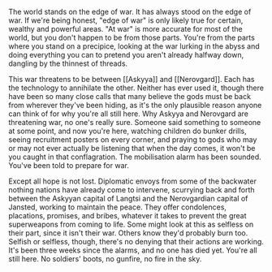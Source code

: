 The world stands on the edge of war. It has always stood on the edge of war. If we're being honest, "edge of war" is only likely true for certain, wealthy and powerful areas. "At war" is more accurate for most of the world, but you don't happen to be from those parts. You're from the parts where you stand on a precipice, looking at the war lurking in the abyss and doing everything you can to pretend you aren't already halfway down, dangling by the thinnest of threads.

This war threatens to be between [[Askyya]] and [[Nerovgard]]. Each has the technology to annihilate the other. Neither has ever used it, though there have been so many close calls that many believe the gods must be back from wherever they've been hiding, as it's the only plausible reason anyone can think of for why you're all still here. Why Askyya and Nerovgard are threatening war, no one's really sure. Someone said something to someone at some point, and now you're here, watching children do bunker drills, seeing recruitment posters on every corner, and praying to gods who may or may not ever actually be listening that when the day comes, it won't be you caught in that conflagration. The mobilisation alarm has been sounded. You've been told to prepare for war.

Except all hope is not lost. Diplomatic envoys from some of the backwater nothing nations have already come to intervene, scurrying back and forth between the Askyyan capital of Langtsi and the Nerovgardian capital of Jansted, working to maintain the peace. They offer condolences, placations, promises, and bribes, whatever it takes to prevent the great superweapons from coming to life. Some might look at this as selfless on their part, since it isn't their war. Others know they'd probably burn too. Selfish or selfless, though, there's no denying that their actions are working. It's been three weeks since the alarms, and no one has died yet. You're all still here. No soldiers' boots, no gunfire, no fire in the sky.